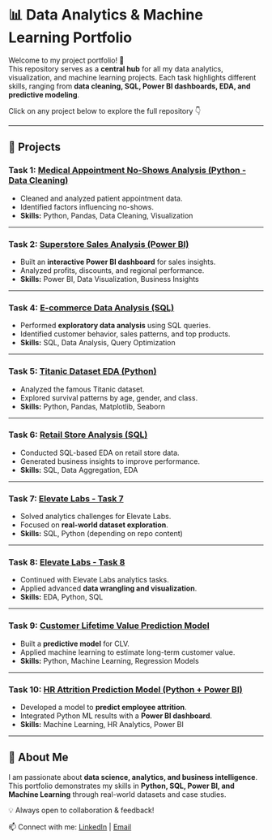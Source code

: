 # 📊 Data Analytics & Machine Learning Portfolio

Welcome to my project portfolio! 🚀  
This repository serves as a **central hub** for all my data analytics, visualization, and machine learning projects. Each task highlights different skills, ranging from **data cleaning, SQL, Power BI dashboards, EDA, and predictive modeling**.  

Click on any project below to explore the full repository 👇  

---

## 🔗 Projects

### Task 1: [Medical Appointment No-Shows Analysis (Python - Data Cleaning)](https://github.com/suraj4659/-Medical-Appointment-No-Shows-Analysis--python---data_cleaning-)  
- Cleaned and analyzed patient appointment data.  
- Identified factors influencing no-shows.  
- **Skills:** Python, Pandas, Data Cleaning, Visualization  

---

### Task 2: [Superstore Sales Analysis (Power BI)](https://github.com/suraj4659/superstore-power-bi)  
- Built an **interactive Power BI dashboard** for sales insights.  
- Analyzed profits, discounts, and regional performance.  
- **Skills:** Power BI, Data Visualization, Business Insights  

---

### Task 4: [E-commerce Data Analysis (SQL)](https://github.com/suraj4659/ecommerce_eda_sql)  
- Performed **exploratory data analysis** using SQL queries.  
- Identified customer behavior, sales patterns, and top products.  
- **Skills:** SQL, Data Analysis, Query Optimization  

---

### Task 5: [Titanic Dataset EDA (Python)](https://github.com/suraj4659/-Titanic-Dataset--EDA-python)  
- Analyzed the famous Titanic dataset.  
- Explored survival patterns by age, gender, and class.  
- **Skills:** Python, Pandas, Matplotlib, Seaborn  

---

### Task 6: [Retail Store Analysis (SQL)](https://github.com/suraj4659/retail_store-EDA-SQL)  
- Conducted SQL-based EDA on retail store data.  
- Generated business insights to improve performance.  
- **Skills:** SQL, Data Aggregation, EDA  

---

### Task 7: [Elevate Labs - Task 7](https://github.com/suraj4659/elevate_labs-task-7)  
- Solved analytics challenges for Elevate Labs.  
- Focused on **real-world dataset exploration**.  
- **Skills:** SQL, Python (depending on repo content)  

---

### Task 8: [Elevate Labs - Task 8](https://github.com/suraj4659/elevate_labs-task--8)  
- Continued with Elevate Labs analytics tasks.  
- Applied advanced **data wrangling and visualization**.  
- **Skills:** EDA, Python, SQL  

---

### Task 9: [Customer Lifetime Value Prediction Model](https://github.com/suraj4659/customer_lifetime_value_predation_model-by-using-python)  
- Built a **predictive model** for CLV.  
- Applied machine learning to estimate long-term customer value.  
- **Skills:** Python, Machine Learning, Regression Models  

---

### Task 10: [HR Attrition Prediction Model (Python + Power BI)](https://github.com/suraj4659/hr_attrition_prediction_model-using-python-power-bi)  
- Developed a model to **predict employee attrition**.  
- Integrated Python ML results with a **Power BI dashboard**.  
- **Skills:** Machine Learning, HR Analytics, Power BI  

---

## 📌 About Me  
I am passionate about **data science, analytics, and business intelligence**.  
This portfolio demonstrates my skills in **Python, SQL, Power BI, and Machine Learning** through real-world datasets and case studies.  

💡 Always open to collaboration & feedback!  

📫 Connect with me: [LinkedIn]([#](https://www.linkedin.com/in/suraj-n-prasad-207b9532a/)) | [Email](sp46594659@gail.com)  

